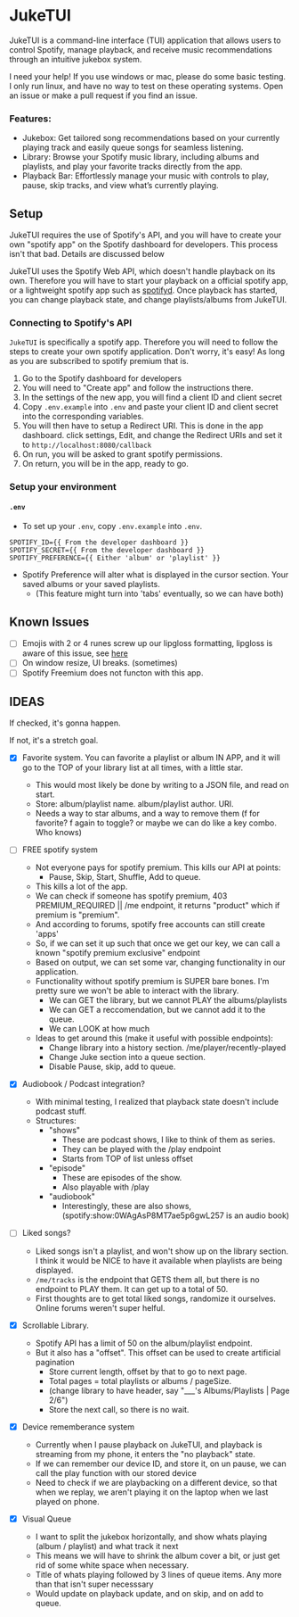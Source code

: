 # JukeTUI

JukeTUI is a command-line interface (TUI) application that allows users to control Spotify, manage playback, and receive music recommendations through an intuitive jukebox system.

I need your help! If you use windows or mac, please do some basic testing. I only run linux, and have no way to test on these operating systems. Open an issue or make a pull request if you find an issue.

### Features:

- Jukebox: Get tailored song recommendations based on your currently playing track and easily queue songs for seamless listening.
- Library: Browse your Spotify music library, including albums and playlists, and play your favorite tracks directly from the app.
- Playback Bar: Effortlessly manage your music with controls to play, pause, skip tracks, and view what’s currently playing.

## Setup

JukeTUI requires the use of Spotify's API, and you will have to create your own "spotify app" on the Spotify dashboard for developers. This process isn't that bad. Details are discussed below

JukeTUI uses the Spotify Web API, which doesn't handle playback on its own. Therefore you will have to start your playback on a official spotify app, or a lightweight spotify app such as [spotifyd](https://github.com/Spotifyd/spotifyd). Once playback has started, you can change playback state, and change playlists/albums from JukeTUI.

### Connecting to Spotify's API

`JukeTUI` is specifically a spotify app. Therefore you will need to follow the steps to create your own spotify application. Don't worry, it's easy! As long as you are subscribed to spotify premium that is.

1. Go to the Spotify dashboard for developers
2. You will need to "Create app" and follow the instructions there.
3. In the settings of the new app, you will find a client ID and client secret
4. Copy `.env.example` into `.env` and paste your client ID and client secret into the corresponding variables.
5. You will then have to setup a Redirect URI. This is done in the app dashboard. click settings, Edit, and change the Redirect URIs and set it to `http://localhost:8080/callback`
6. On run, you will be asked to grant spotify permissions.
7. On return, you will be in the app, ready to go.

### Setup your environment

#### `.env`

- To set up your `.env`, copy `.env.example` into `.env`.

```
SPOTIFY_ID={{ From the developer dashboard }}
SPOTIFY_SECRET={{ From the developer dashboard }}
SPOTIFY_PREFERENCE={{ Either 'album' or 'playlist' }}
```

- Spotify Preference will alter what is displayed in the cursor section. Your saved albums or your saved playlists.
  - (This feature might turn into 'tabs' eventually, so we can have both)

## Known Issues

- [ ] Emojis with 2 or 4 runes screw up our lipgloss formatting, lipgloss is aware of this issue, see [here](https://github.com/charmbracelet/lipgloss/issues/55)
- [ ] On window resize, UI breaks. (sometimes)
- [ ] Spotify Freemium does not functon with this app.

## IDEAS

If checked, it's gonna happen.

If not, it's a stretch goal.

- [x] Favorite system. You can favorite a playlist or album IN APP, and it will go to the TOP of your library list at all times, with a little star.

  - This would most likely be done by writing to a JSON file, and read on start.
  - Store: album/playlist name. album/playlist author. URI.
  - Needs a way to star albums, and a way to remove them (f for favorite? f again to toggle? or maybe we can do like a key combo. Who knows)

- [ ] FREE spotify system

  - Not everyone pays for spotify premium. This kills our API at points:
    - Pause, Skip, Start, Shuffle, Add to queue.
  - This kills a lot of the app.
  - We can check if someone has spotify premium, 403 PREMIUM_REQUIRED || /me endpoint, it returns "product" which if premium is "premium".
  - And according to forums, spotify free accounts can still create 'apps'
  - So, if we can set it up such that once we get our key, we can call a known "spotify premium exclusive" endpoint
  - Based on output, we can set some var, changing functionality in our application.
  - Functionality without spotify premium is SUPER bare bones. I'm pretty sure we won't be able to interact with the library.
    - We can GET the library, but we cannot PLAY the albums/playlists
    - We can GET a reccomendation, but we cannot add it to the queue.
    - We can LOOK at how much
  - Ideas to get around this (make it useful with possible endpoints):
    - Change library into a history section. /me/player/recently-played
    - Change Juke section into a queue section.
    - Disable Pause, skip, add to queue.

- [x] Audiobook / Podcast integration?

  - With minimal testing, I realized that playback state doesn't include podcast stuff.
  - Structures:
    - "shows"
      - These are podcast shows, I like to think of them as series.
      - They can be played with the /play endpoint
      - Starts from TOP of list unless offset
    - "episode"
      - These are episodes of the show.
      - Also playable with /play
    - "audiobook"
      - Interestingly, these are also shows, (spotify:show:0WAgAsP8MT7ae5p6gwL257 is an audio book)

- [ ] Liked songs?

  - Liked songs isn't a playlist, and won't show up on the library section. I think it would be NICE to have it available when playlists are being displayed.
  - `/me/tracks` is the endpoint that GETS them all, but there is no endpoint to PLAY them. It can get up to a total of 50.
  - First thoughts are to get total liked songs, randomize it ourselves. Online forums weren't super helful.

- [x] Scrollable Library.

  - Spotify API has a limit of 50 on the album/playlist endpoint.
  - But it also has a "offset". This offset can be used to create artificial pagination
    - Store current length, offset by that to go to next page.
    - Total pages = total playlists or albums / pageSize.
    - (change library to have header, say "\_\_\_'s Albums/Playlists | Page 2/6")
    - Store the next call, so there is no wait.

- [x] Device rememberance system

  - Currently when I pause playback on JukeTUI, and playback is streaming from my phone, it enters the "no playback" state.
  - If we can remember our device ID, and store it, on un pause, we can call the play function with our stored device
  - Need to check if we are playbacking on a different device, so that when we replay, we aren't playing it on the laptop when we last played on phone.

- [x] Visual Queue
  - I want to split the jukebox horizontally, and show whats playing (album / playlist) and what track it next
  - This means we will have to shrink the album cover a bit, or just get rid of some white space when necessary.
  - Title of whats playing followed by 3 lines of queue items. Any more than that isn't super necesssary
  - Would update on playback update, and on skip, and on add to queue.
